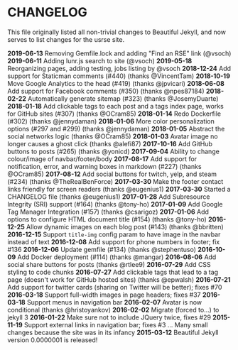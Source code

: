 # CHANGELOG

This file originally listed all non-trivial changes to Beautiful Jekyll, and
now serves to list changes for the usrse site.

**2019-06-13** Removing Gemfile.lock and adding "Find an RSE" link (@vsoch)
**2019-06-11** Adding lunr.js search to site (@vsoch)
**2019-05-18** Reorganizing pages, adding testing, jobs listing by @vsoch
**2018-12-24** Add support for Staticman comments (#440) (thanks @VincentTam)
**2018-10-19** Move Google Analytics to the head (#419) (thanks @jpvicari)
**2018-06-08** Add support for Facebook comments (#350) (thanks @npes87184)
**2018-02-22** Automatically generate sitemap (#323) (thanks @JosemyDuarte)
**2018-01-18** Add clickable tags to each post and a tags index page, works for GitHub sites (#307) (thanks @OCram85)
**2018-01-14** Redo Dockerfile (#302) (thanks @jennydaman)
**2018-01-06** More color personalization options (#297 and #299) (thanks @jennydaman)
**2018-01-05** Abstract the social networks logic (thanks @OCram85)
**2018-01-03** Avatar image no longer causes a ghost click (thanks @alefi87)
**2017-10-16** Add GitHub buttons to posts (#265) (thanks @yonicd)
**2017-09-04** Ability to change colour/image of navbar/footer/body
**2017-08-17** Add support for notification, error, and warning boxes in markdown (#227) (thanks @OCram85)
**2017-08-12** Add social buttons for twitch, yelp, and steam (#234) (thanks @TheRealBenForce)
**2017-03-30** Make the footer contact links friendly for screen readers (thanks @eugenius1)
**2017-03-30** Started a CHANGELOG file (thanks @eugenius1)
**2017-01-28** Add Subresource Integrity (SRI) support (#164) (thanks @tony-ho)
**2017-01-09** Add Google Tag Manager Integration (#157) (thanks @csarigoz)
**2017-01-06** Add options to configure HTML document title (#154) (thanks @tony-ho)
**2016-12-25** Allow dynamic images on each blog post (#143) (thanks @bbritten)
**2016-12-15** Support `title-img` config param to have image in the navbar instead of text
**2016-12-08** Add support for phone numbers in footer; fix #136
**2016-12-06** Update gemfile (#134) (thanks @stephentuso)
**2016-10-09** Add Docker deployment (#114) (thanks @mangar)
**2016-08-06** Add social share buttons for posts (thanks @rtlee9)
**2016-07-29** Add CSS styling to code chunks
**2016-07-27** Add clickable tags that lead to a tag page (doesn't work for GitHub hosted sites) (thanks @epwalsh)
**2016-07-21** Add support for twitter cards (sharing on Twitter will be better); fixes #70
**2016-03-18** Support full-width images in page headers; fixes #37
**2016-03-18** Support menus in navigation bar
**2016-02-07** Avatar is now conditional (thanks @hristoyankov)
**2016-02-02** Migrate (forced to...) to jekyll 3
**2016-01-22** Make sure not to include JQuery twice, fixes #29
**2015-11-19** Support external links in navigation bar; fixes #3
... Many small changes because the site was in its infancy
**2015-03-12** Beautiful Jekyll version 0.0000001 is released!
